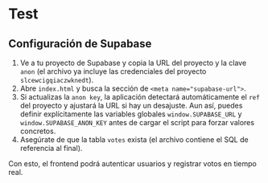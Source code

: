 # Test

## Configuración de Supabase

1. Ve a tu proyecto de Supabase y copia la URL del proyecto y la clave `anon` (el archivo ya incluye las credenciales del proyecto `slcewcigqiaczwknedt`).
2. Abre `index.html` y busca la sección de `<meta name="supabase-url">`.
3. Si actualizas la `anon key`, la aplicación detectará automáticamente el `ref` del proyecto y ajustará la URL si hay un desajuste. Aun así, puedes definir explícitamente las variables globales `window.SUPABASE_URL` y `window.SUPABASE_ANON_KEY` antes de cargar el script para forzar valores concretos.
4. Asegúrate de que la tabla `votes` exista (el archivo contiene el SQL de referencia al final).

Con esto, el frontend podrá autenticar usuarios y registrar votos en tiempo real.
